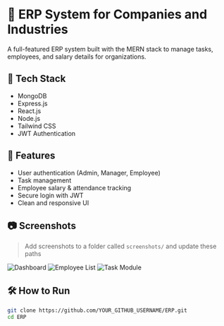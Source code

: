 # 🏢 ERP System for Companies and Industries

A full-featured ERP system built with the MERN stack to manage tasks, employees, and salary details for organizations.

## 🔧 Tech Stack
- MongoDB
- Express.js
- React.js
- Node.js
- Tailwind CSS
- JWT Authentication

## 🚀 Features
- User authentication (Admin, Manager, Employee)
- Task management
- Employee salary & attendance tracking
- Secure login with JWT
- Clean and responsive UI

## 📷 Screenshots
> Add screenshots to a folder called `screenshots/` and update these paths

![Dashboard](screenshots/dashboard.png)
![Employee List](screenshots/employees.png)
![Task Module](screenshots/tasks.png)

## 🛠️ How to Run

```bash
git clone https://github.com/YOUR_GITHUB_USERNAME/ERP.git
cd ERP
